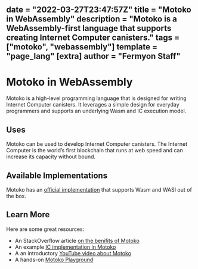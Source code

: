 date = "2022-03-27T23:47:57Z"
title = "Motoko in WebAssembly"
description = "Motoko is a WebAssembly-first language that supports creating Internet Computer canisters."
tags = ["motoko", "webassembly"]
template = "page_lang"
[extra]
author = "Fermyon Staff"
---
# Motoko in WebAssembly

Motoko is a high-level programming language that is designed for writing Internet Computer canisters. It leverages a simple design for everyday programmers and supports an underlying Wasm and IC execution model. 

## Uses

Motoko can be used to develop Internet Computer canisters. The Internet Computer is the world’s first blockchain that runs at web speed and can increase its capacity without bound. 

## Available Implementations

Motoko has an [official implementation](https://github.com/dfinity/motoko) that supports Wasm and WASI out of the box.

## Learn More

Here are some great resources:

- An StackOverflow article [on the benifits of Motoko](https://stackoverflow.blog/2020/08/24/motoko-the-language-that-turns-the-web-into-a-computer/)
- An example [IC implementation in Motoko](https://github.com/dfinity/motoko/blob/master/samples/pa_cars.mo)
- A an introductory [YouTube video about Motoko](https://www.youtube.com/watch?v=4eSceDOS-Ms&feature=emb_title)
- A hands-on [Motoko Playground](https://m7sm4-2iaaa-aaaab-qabra-cai.raw.ic0.app/)